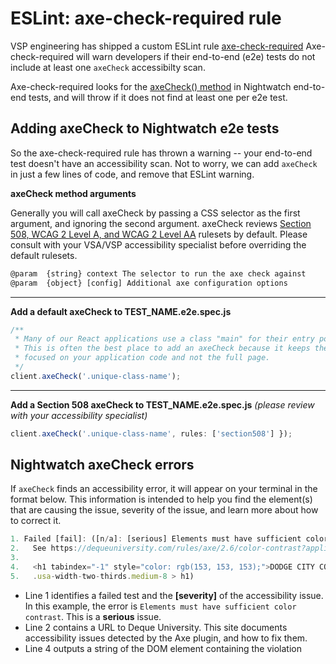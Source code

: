 # ESLint: axe-check-required rule

VSP engineering has shipped a custom ESLint rule [axe-check-required](https://github.com/department-of-veterans-affairs/vets-website/pull/12667) Axe-check-required will warn developers if their end-to-end (e2e) tests do not include at least one `axeCheck` accessibilty scan.

Axe-check-required looks for the [axeCheck() method](https://github.com/department-of-veterans-affairs/vets-website/blob/master/src/platform/testing/e2e/nightwatch-commands/axeCheck.js) in Nightwatch end-to-end tests, and will throw if it does not find at least one per e2e test.



## Adding axeCheck to Nightwatch e2e tests

So the axe-check-required rule has thrown a warning -- your end-to-end test doesn't have an accessibility scan. Not to worry, we can add `axeCheck` in just a few lines of code, and remove that ESLint warning.



**axeCheck method arguments**

Generally you will call axeCheck by passing a CSS selector as the first argument, and ignoring the second argument. axeCheck reviews [Section 508, WCAG 2 Level A, and WCAG 2 Level AA](https://github.com/dequelabs/axe-core/blob/develop/doc/rule-descriptions.md#wcag-20-level-a--aa-rules) rulesets by default. Please consult with your VSA/VSP accessibility specialist before overriding the default rulesets.

```javascript
@param  {string} context The selector to run the axe check against
@param  {object} [config] Additional axe configuration options
```

---

**Add a default axeCheck to TEST_NAME.e2e.spec.js**

```javascript
/**
 * Many of our React applications use a class "main" for their entry point.
 * This is often the best place to add an axeCheck because it keeps the scan
 * focused on your application code and not the full page.
 */
client.axeCheck('.unique-class-name');
```

---

**Add a Section 508 axeCheck to TEST_NAME.e2e.spec.js** 
_(please review with your accessibility specialist)_

```javascript
client.axeCheck('.unique-class-name', rules: ['section508'] });
```



## Nightwatch axeCheck errors

If `axeCheck` finds an accessibility error, it will appear on your terminal in the format below. This information is intended to help you find the element(s) that are causing the issue, severity of the issue, and learn more about how to correct it.

```javascript
1. Failed [fail]: ([n/a]: [serious] Elements must have sufficient color contrast
2.   See https://dequeuniversity.com/rules/axe/2.6/color-contrast?application=axeAPI
3.
4.   <h1 tabindex="-1" style="color: rgb(153, 153, 153);">DODGE CITY COMMUNITY COLLEGE</h1>
5.   .usa-width-two-thirds.medium-8 > h1)
```

* Line 1 identifies a failed test and the **[severity]** of the accessibility issue. In this example, the error is `Elements must have sufficient color contrast`. This is a **serious** issue.
* Line 2 contains a URL to Deque University. This site documents accessibility issues detected by the Axe plugin, and how to fix them.
* Line 4 outputs a string of the DOM element containing the violation
